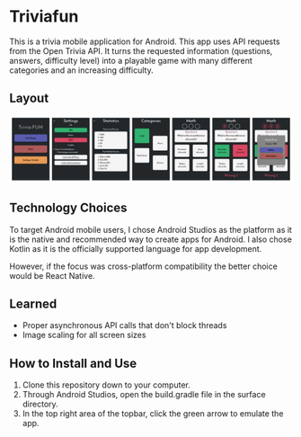 # Triviafun

This is a trivia mobile application for Android. This app uses API requests from the Open Trivia API. It turns the requested information (questions, answers, difficulty level) into a playable game with many different categories and an increasing difficulty.

## Layout
![Layout](layout.png)

## Technology Choices

To target Android mobile users, I chose Android Studios as the platform as it is the native and recommended way to create apps for Android. I also chose Kotlin as it is the officially supported language for app development.

However, if the focus was cross-platform compatibility the better choice would be React Native.

## Learned

- Proper asynchronous API calls that don't block threads
- Image scaling for all screen sizes

## How to Install and Use
1. Clone this repository down to your computer.
2. Through Android Studios, open the build.gradle file in the surface directory.
3. In the top right area of the topbar, click the green arrow to emulate the app.
